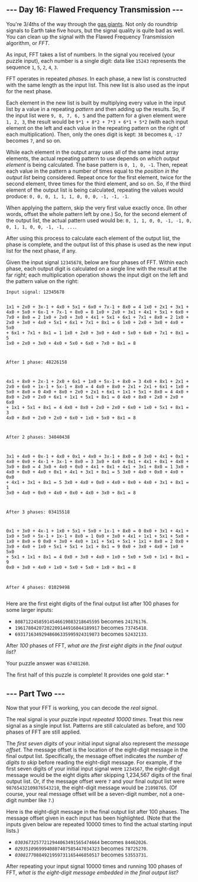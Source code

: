<article><h2>--- Day 16: Flawed Frequency Transmission ---</h2><p>You're 3/4ths of the way through the <a href="https://en.wikipedia.org/wiki/Gas_giant">gas giants</a>. Not only do roundtrip signals to Earth take <span title="In minutes, that's as many as thirty tens!">five hours</span>, but the signal quality is quite bad as well.  You can clean up the signal with the Flawed Frequency Transmission algorithm, or <em>FFT</em>.</p>
<p>As input, FFT takes a list of numbers.  In the signal you received (your puzzle input), each number is a single digit: data like <code>15243</code> represents the sequence <code>1</code>, <code>5</code>, <code>2</code>, <code>4</code>, <code>3</code>.</p>
<p>FFT operates in repeated <em>phases</em>.  In each phase, a new list is constructed with the same length as the input list.  This new list is also used as the input for the next phase.</p>
<p>Each element in the new list is built by multiplying every value in the input list by a value in a repeating <em>pattern</em> and then adding up the results. So, if the input list were <code>9, 8, 7, 6, 5</code> and the pattern for a given element were <code>1, 2, 3</code>, the result would be <code>9*1 + 8*2 + 7*3 + 6*1 + 5*2</code> (with each input element on the left and each value in the repeating pattern on the right of each multiplication). Then, only the ones digit is kept: <code>38</code> becomes <code>8</code>, <code>-17</code> becomes <code>7</code>, and so on.</p>
<p>While each element in the output array uses all of the same input array elements, the actual repeating pattern to use depends on <em>which output element</em> is being calculated. The base pattern is <code>0, 1, 0, -1</code>.  Then, repeat each value in the pattern a number of times equal to the <em>position in the output list</em> being considered. Repeat once for the first element, twice for the second element, three times for the third element, and so on.  So, if the third element of the output list is being calculated, repeating the values would produce: <code>0, 0, 0, 1, 1, 1, 0, 0, 0, -1, -1, -1</code>.</p>
<p>When applying the pattern, skip the very first value exactly once. (In other words, offset the whole pattern left by one.) So, for the second element of the output list, the actual pattern used would be: <code>0, 1, 1, 0, 0, -1, -1, 0, 0, 1, 1, 0, 0, -1, -1, ...</code>.</p>
<p>After using this process to calculate each element of the output list, the phase is complete, and the output list of this phase is used as the new input list for the next phase, if any.</p>
<p>Given the input signal <code>12345678</code>, below are four phases of FFT. Within each phase, each output digit is calculated on a single line with the result at the far right; each multiplication operation shows the input digit on the left and the pattern value on the right:</p>
<pre><code>Input signal: 12345678

1x1  + 2x0  + 3x-1 + 4x0  + 5x1  + 6x0  + 7x-1 + 8x0  = 4
1x0  + 2x1  + 3x1  + 4x0  + 5x0  + 6x-1 + 7x-1 + 8x0  = 8
1x0  + 2x0  + 3x1  + 4x1  + 5x1  + 6x0  + 7x0  + 8x0  = 2
1x0  + 2x0  + 3x0  + 4x1  + 5x1  + 6x1  + 7x1  + 8x0  = 2
1x0  + 2x0  + 3x0  + 4x0  + 5x1  + 6x1  + 7x1  + 8x1  = 6
1x0  + 2x0  + 3x0  + 4x0  + 5x0  + 6x1  + 7x1  + 8x1  = 1
1x0  + 2x0  + 3x0  + 4x0  + 5x0  + 6x0  + 7x1  + 8x1  = 5
1x0  + 2x0  + 3x0  + 4x0  + 5x0  + 6x0  + 7x0  + 8x1  = 8

After 1 phase: 48226158

4x1  + 8x0  + 2x-1 + 2x0  + 6x1  + 1x0  + 5x-1 + 8x0  = 3
4x0  + 8x1  + 2x1  + 2x0  + 6x0  + 1x-1 + 5x-1 + 8x0  = 4
4x0  + 8x0  + 2x1  + 2x1  + 6x1  + 1x0  + 5x0  + 8x0  = 0
4x0  + 8x0  + 2x0  + 2x1  + 6x1  + 1x1  + 5x1  + 8x0  = 4
4x0  + 8x0  + 2x0  + 2x0  + 6x1  + 1x1  + 5x1  + 8x1  = 0
4x0  + 8x0  + 2x0  + 2x0  + 6x0  + 1x1  + 5x1  + 8x1  = 4
4x0  + 8x0  + 2x0  + 2x0  + 6x0  + 1x0  + 5x1  + 8x1  = 3
4x0  + 8x0  + 2x0  + 2x0  + 6x0  + 1x0  + 5x0  + 8x1  = 8

After 2 phases: 34040438

3x1  + 4x0  + 0x-1 + 4x0  + 0x1  + 4x0  + 3x-1 + 8x0  = 0
3x0  + 4x1  + 0x1  + 4x0  + 0x0  + 4x-1 + 3x-1 + 8x0  = 3
3x0  + 4x0  + 0x1  + 4x1  + 0x1  + 4x0  + 3x0  + 8x0  = 4
3x0  + 4x0  + 0x0  + 4x1  + 0x1  + 4x1  + 3x1  + 8x0  = 1
3x0  + 4x0  + 0x0  + 4x0  + 0x1  + 4x1  + 3x1  + 8x1  = 5
3x0  + 4x0  + 0x0  + 4x0  + 0x0  + 4x1  + 3x1  + 8x1  = 5
3x0  + 4x0  + 0x0  + 4x0  + 0x0  + 4x0  + 3x1  + 8x1  = 1
3x0  + 4x0  + 0x0  + 4x0  + 0x0  + 4x0  + 3x0  + 8x1  = 8

After 3 phases: 03415518

0x1  + 3x0  + 4x-1 + 1x0  + 5x1  + 5x0  + 1x-1 + 8x0  = 0
0x0  + 3x1  + 4x1  + 1x0  + 5x0  + 5x-1 + 1x-1 + 8x0  = 1
0x0  + 3x0  + 4x1  + 1x1  + 5x1  + 5x0  + 1x0  + 8x0  = 0
0x0  + 3x0  + 4x0  + 1x1  + 5x1  + 5x1  + 1x1  + 8x0  = 2
0x0  + 3x0  + 4x0  + 1x0  + 5x1  + 5x1  + 1x1  + 8x1  = 9
0x0  + 3x0  + 4x0  + 1x0  + 5x0  + 5x1  + 1x1  + 8x1  = 4
0x0  + 3x0  + 4x0  + 1x0  + 5x0  + 5x0  + 1x1  + 8x1  = 9
0x0  + 3x0  + 4x0  + 1x0  + 5x0  + 5x0  + 1x0  + 8x1  = 8

After 4 phases: 01029498
</code></pre>
<p>Here are the first eight digits of the final output list after 100 phases for some larger inputs:</p>
<ul>
<li><code>80871224585914546619083218645595</code> becomes <code>24176176</code>.</li>
<li><code>19617804207202209144916044189917</code> becomes <code>73745418</code>.</li>
<li><code>69317163492948606335995924319873</code> becomes <code>52432133</code>.</li>
</ul>
<p>After <em>100</em> phases of FFT, <em>what are the first eight digits in the final output list?</em></p>
</article>
<p>Your puzzle answer was <code>67481260</code>.</p><p class="day-success">The first half of this puzzle is complete! It provides one gold star: *</p>
<article><h2>--- Part Two ---</h2><p>Now that your FFT is working, you can decode the <em>real signal</em>.</p>
<p>The real signal is your puzzle input <em>repeated 10000 times</em>. Treat this new signal as a single input list. Patterns are still calculated as before, and 100 phases of FFT are still applied.</p>
<p>The <em>first seven digits</em> of your initial input signal also represent the <em>message offset</em>. The message offset is the location of the eight-digit message in the final output list. Specifically, the message offset indicates <em>the number of digits to skip</em> before reading the eight-digit message. For example, if the first seven digits of your initial input signal were <code>1234567</code>, the eight-digit message would be the eight digits after skipping 1,234,567 digits of the final output list. Or, if the message offset were <code>7</code> and your final output list were <code>98765432109876543210</code>, the eight-digit message would be <code>21098765</code>. (Of course, your real message offset will be a seven-digit number, not a one-digit number like <code>7</code>.)</p>
<p>Here is the eight-digit message in the final output list after 100 phases. The message offset given in each input has been highlighted. (Note that the inputs given below are repeated 10000 times to find the actual starting input lists.)</p>
<ul>
<li><code><em>0303673</em>2577212944063491565474664</code> becomes <code>84462026</code>.</li>
<li><code><em>0293510</em>9699940807407585447034323</code> becomes <code>78725270</code>.</li>
<li><code><em>0308177</em>0884921959731165446850517</code> becomes <code>53553731</code>.</li>
</ul>
<p>After repeating your input signal 10000 times and running 100 phases of FFT, <em>what is the eight-digit message embedded in the final output list?</em></p>
</article>
